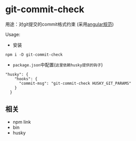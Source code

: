 # git-commit-check

用途：对git提交的commit格式约束
(采用[angular规范](https://github.com/angular/angular/commits/master))

Usage: 
- 安装
```
npm i -D git-commit-check
```
- `package.json`中配置(`这里依赖husky提供的钩子`)
```
"husky": {
    "hooks": {
      "commit-msg": "git-commit-check HUSKY_GIT_PARAMS"
    }
  }
```

## 相关
- npm link
- bin
- husky


